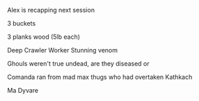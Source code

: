 Alex is recapping next session

3 buckets

3 planks wood (5lb each)

Deep Crawler Worker
Stunning venom

Ghouls weren't true undead, are they diseased or 


Comanda ran from mad max thugs who had overtaken Kathkach


Ma
Dyvare